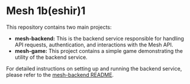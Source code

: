 # Mesh 1b(eshir)1

This repository contains two main projects:

*   **mesh-backend:** This is the backend service responsible for handling API requests, authentication, and interactions with the Mesh API.
*   **mesh-game:** This project contains a simple game demonstrating the utility of the backend service.

For detailed instructions on setting up and running the backend service, please refer to the [mesh-backend README](mesh-backend/README.md).
